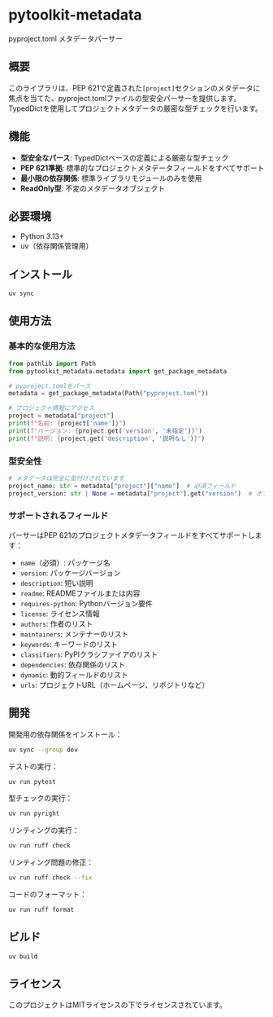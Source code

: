 # pytoolkit-metadata

pyproject.toml メタデータパーサー

## 概要

このライブラリは、PEP 621で定義された`[project]`セクションのメタデータに焦点を当てた、pyproject.tomlファイルの型安全パーサーを提供します。TypedDictを使用してプロジェクトメタデータの厳密な型チェックを行います。

## 機能

- **型安全なパース**: TypedDictベースの定義による厳密な型チェック
- **PEP 621準拠**: 標準的なプロジェクトメタデータフィールドをすべてサポート
- **最小限の依存関係**: 標準ライブラリモジュールのみを使用
- **ReadOnly型**: 不変のメタデータオブジェクト

## 必要環境

- Python 3.13+
- uv（依存関係管理用）

## インストール

```bash
uv sync
```

## 使用方法

### 基本的な使用方法

```python
from pathlib import Path
from pytoolkit_metadata.metadata import get_package_metadata

# pyproject.tomlをパース
metadata = get_package_metadata(Path("pyproject.toml"))

# プロジェクト情報にアクセス
project = metadata["project"]
print(f"名前: {project['name']}")
print(f"バージョン: {project.get('version', '未指定')}")
print(f"説明: {project.get('description', '説明なし')}")
```

### 型安全性

```python
# メタデータは完全に型付けされています
project_name: str = metadata["project"]["name"]  # 必須フィールド
project_version: str | None = metadata["project"].get("version")  # オプションフィールド
```

### サポートされるフィールド

パーサーはPEP 621のプロジェクトメタデータフィールドをすべてサポートします：

- `name`（必須）: パッケージ名
- `version`: パッケージバージョン
- `description`: 短い説明
- `readme`: READMEファイルまたは内容
- `requires-python`: Pythonバージョン要件
- `license`: ライセンス情報
- `authors`: 作者のリスト
- `maintainers`: メンテナーのリスト
- `keywords`: キーワードのリスト
- `classifiers`: PyPIクラシファイアのリスト
- `dependencies`: 依存関係のリスト
- `dynamic`: 動的フィールドのリスト
- `urls`: プロジェクトURL（ホームページ、リポジトリなど）

## 開発

開発用の依存関係をインストール：

```bash
uv sync --group dev
```

テストの実行：

```bash
uv run pytest
```

型チェックの実行：

```bash
uv run pyright
```

リンティングの実行：

```bash
uv run ruff check
```

リンティング問題の修正：

```bash
uv run ruff check --fix
```

コードのフォーマット：

```bash
uv run ruff format
```

## ビルド

```bash
uv build
```

## ライセンス

このプロジェクトはMITライセンスの下でライセンスされています。